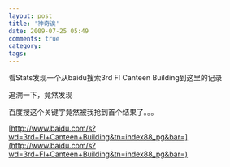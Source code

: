 ```yaml
---
layout: post
title: '神奇诶'
date: 2009-07-25 05:49
comments: true
category: 
tags:
---
```

    

看Stats发现一个从baidu搜索3rd Fl Canteen Building到这里的记录  
  
追溯一下，竟然发现  
  
百度搜这个关键字竟然被我抢到首个结果了。。。  
  
[http://www.baidu.com/s?wd=3rd+Fl+Canteen+Building&tn=index88_pg&bar=](http://www.baidu.com/s?wd=3rd+Fl+Canteen+Building&tn=index88_pg&bar=)  

